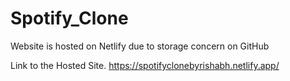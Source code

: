 # Spotify_Clone

Website is hosted on Netlify due to storage concern on GitHub

Link to the Hosted Site.
https://spotifyclonebyrishabh.netlify.app/
